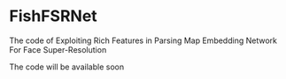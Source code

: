 # FishFSRNet

The code of Exploiting Rich Features in Parsing Map Embedding Network For Face Super-Resolution

The code will be available soon
